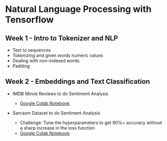 # Natural Language Processing with Tensorflow

## Week 1 - Intro to Tokenizer and NLP

* Text to sequences
* Tokenizing and given words numeric values
* Dealing with non-indexed words
* Padding


## Week 2 - Embeddings and Text Classification

* IMDB Movie Reviews to do Sentiment Analysis
    * [Google Colab Notebook](https://colab.research.google.com/github/lmoroney/dlaicourse/blob/master/TensorFlow%20In%20Practice/Course%203%20-%20NLP/Course%203%20-%20Week%202%20-%20Lesson%201.ipynb)

* Sarcasm Dataset to do Sentiment Analysis
    * Challenge: Tune the hyperparameters to get 90%+ accuracy without a sharp increase in the loss function
    * [Google Colab Notebook](https://colab.research.google.com/github/lmoroney/dlaicourse/blob/master/TensorFlow%20In%20Practice/Course%203%20-%20NLP/Course%203%20-%20Week%202%20-%20Lesson%202.ipynb)

